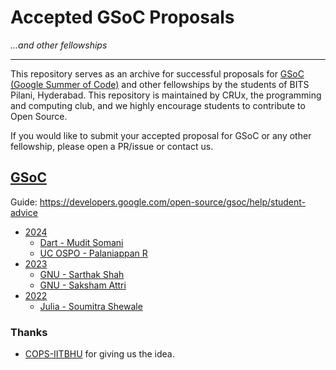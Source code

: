 # Accepted GSoC Proposals

*...and other fellowships*

------

This repository serves as an archive for successful proposals for [GSoC (Google Summer of Code)](https://summerofcode.withgoogle.com/) and other fellowships by the students of BITS Pilani, Hyderabad. This repository is maintained by CRUx, the programming and computing club, and we highly encourage students to contribute to Open Source.

If you would like to submit your accepted proposal for GSoC or any other fellowship, please open a PR/issue or contact us.

## [GSoC](https://summerofcode.withgoogle.com/)

Guide: https://developers.google.com/open-source/gsoc/help/student-advice

- [2024](./2024)
    - [Dart - Mudit Somani](./2024/Dart%20-%20Mudit%20Somani.pdf)
    - [UC OSPO - Palaniappan R](./2024/UC%20OSPO%20-%20Palaniappan%20R.pdf)
- [2023](./2023/)
    - [GNU - Sarthak Shah](./2023/GNU%20-%20Sarthak%20Shah.pdf)
    - [GNU - Saksham Attri](./2023/GNU%20-%20Saksham%20Attri.pdf)
- [2022](./2022/)
    - [Julia - Soumitra Shewale](./2022/Julia%20-%20Soumitra%20Shewale.pdf)


### Thanks

- [COPS-IITBHU](https://github.com/COPS-IITBHU) for giving us the idea.
